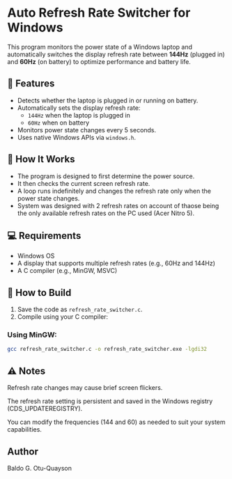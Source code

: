 # Auto Refresh Rate Switcher for Windows

This program monitors the power state of a Windows laptop and automatically switches the display refresh rate between **144Hz** (plugged in) and **60Hz** (on battery) to optimize performance and battery life.

## 🔧 Features

- Detects whether the laptop is plugged in or running on battery.
- Automatically sets the display refresh rate:
  - `144Hz` when the laptop is plugged in
  - `60Hz` when on battery
- Monitors power state changes every 5 seconds.
- Uses native Windows APIs via `windows.h`.

## 🧠 How It Works

- The program is designed to first determine the power source.
- It then checks the current screen refresh rate.
- A loop runs indefinitely and changes the refresh rate only when the power state changes.
- System was designed with 2 refresh rates on account of thaose being the only available refresh rates on the PC used (Acer Nitro 5).

## 💻 Requirements

- Windows OS
- A display that supports multiple refresh rates (e.g., 60Hz and 144Hz)
- A C compiler (e.g., MinGW, MSVC)

## 🚀 How to Build

1. Save the code as `refresh_rate_switcher.c`.
2. Compile using your C compiler:

### Using MinGW:

```bash
gcc refresh_rate_switcher.c -o refresh_rate_switcher.exe -lgdi32
```
## ⚠️ Notes
Refresh rate changes may cause brief screen flickers.

The refresh rate setting is persistent and saved in the Windows registry (CDS_UPDATEREGISTRY).

You can modify the frequencies (144 and 60) as needed to suit your system capabilities.

## Author
Baldo G. Otu-Quayson

